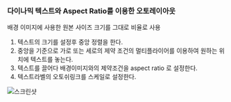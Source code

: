 ### 다이나믹 텍스트와 Aspect Ratio를 이용한 오토레이아웃



배경 이미지에 사용한 원본 사이즈 크기를 그대로 비율로 사용

1. 텍스트의 크기를 설정후 중앙 정렬을 한다.
2. 중앙을 기준으로 가로 또는 세로의 제약 조건의 멀티플라이어를 이용하여 원하는 위치에 텍스트를 놓는다.
3. 텍스트를 끌어다 배경이미지와의 제약조건을 aspect ratio 로 설정한다.
4. 텍스트라벨의 오토쉬링크를 스케일로 설정한다.



![스크린샷](./스크린샷.png)

